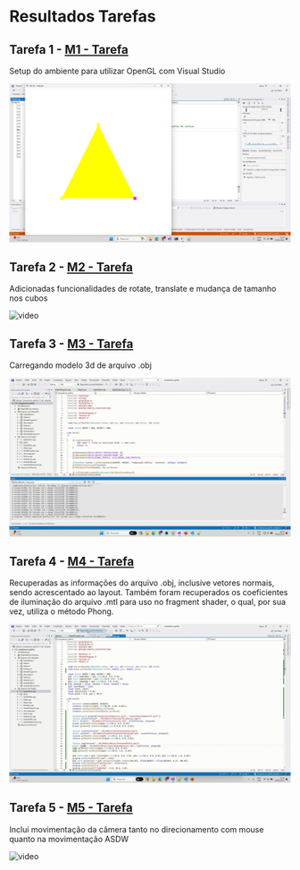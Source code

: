 # Resultados Tarefas
## Tarefa 1 - [M1 - Tarefa](M1%20-%20Tarefa)
Setup do ambiente para utilizar OpenGL com Visual Studio

![screenshot](img/tarefa1-screenshot.png)


## Tarefa 2 - [M2 - Tarefa](M2%20-%20Tarefa)
Adicionadas funcionalidades de rotate, translate e mudança de tamanho nos cubos

![video](img/tarefa2-video.gif)

## Tarefa 3 - [M3 - Tarefa](M3%20-%20Tarefa)
Carregando modelo 3d de arquivo .obj

![video](img/tarefa3-video.gif)

## Tarefa 4 - [M4 - Tarefa](M4%20-%20Tarefa)
Recuperadas as informações do arquivo .obj, inclusive vetores normais, sendo acrescentado ao layout. Também foram recuperados os coeficientes de iluminação do arquivo .mtl para uso no fragment shader, o qual, por sua vez, utiliza o método Phong.

![video](img/tarefa4-video.gif)

## Tarefa 5 - [M5 - Tarefa](M5%20-%20Tarefa)
Inclui movimentação da câmera tanto no direcionamento com mouse quanto na movimentação ASDW 

![video](img/tarefa5-video.gif)
